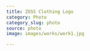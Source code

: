 ```yaml
---
title: ZOSS Clothing Logo
category: Photo
category_slug: photo
source: photo
image: images/works/work1.jpg

---
```

